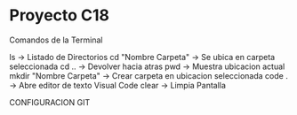 # Proyecto C18

Comandos de la Terminal 

ls -> Listado de Directorios
cd "Nombre Carpeta" -> Se ubica en carpeta seleccionada
cd .. -> Devolver hacia atras
pwd -> Muestra ubicacion actual
mkdir "Nombre Carpeta" -> Crear carpeta en ubicacion seleccionada
code .  -> Abre editor de texto Visual Code
clear -> Limpia Pantalla

CONFIGURACION GIT